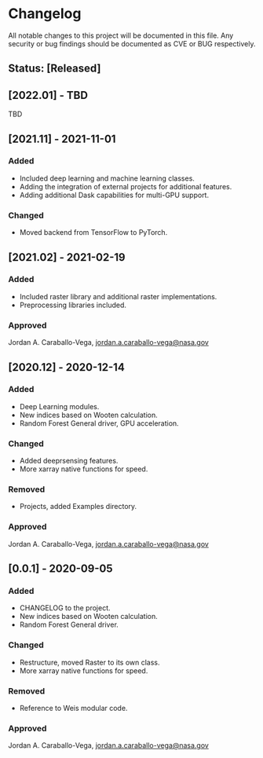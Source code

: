 # Changelog

All notable changes to this project will be documented in this file. Any security or bug findings
should be documented as CVE or BUG respectively.

## Status: [Released]

## [2022.01] - TBD

TBD

## [2021.11] - 2021-11-01

### Added

- Included deep learning and machine learning classes.
- Adding the integration of external projects for additional features.
- Adding additional Dask capabilities for multi-GPU support.

### Changed

- Moved backend from TensorFlow to PyTorch.

## [2021.02] - 2021-02-19

### Added

- Included raster library and additional raster implementations.
- Preprocessing libraries included.

### Approved

Jordan A. Caraballo-Vega, jordan.a.caraballo-vega@nasa.gov

## [2020.12] - 2020-12-14

### Added

- Deep Learning modules.
- New indices based on Wooten calculation.
- Random Forest General driver, GPU acceleration.

### Changed

- Added deeprsensing features.
- More xarray native functions for speed.

### Removed

- Projects, added Examples directory.

### Approved

Jordan A. Caraballo-Vega, jordan.a.caraballo-vega@nasa.gov

## [0.0.1] - 2020-09-05

### Added

- CHANGELOG to the project.
- New indices based on Wooten calculation.
- Random Forest General driver.

### Changed

- Restructure, moved Raster to its own class.
- More xarray native functions for speed.

### Removed

- Reference to Weis modular code.

### Approved

Jordan A. Caraballo-Vega, jordan.a.caraballo-vega@nasa.gov

